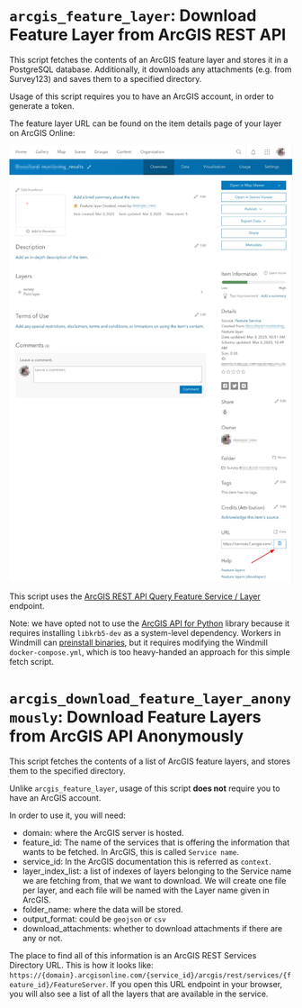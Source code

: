 # `arcgis_feature_layer`: Download Feature Layer from ArcGIS REST API

This script fetches the contents of an ArcGIS feature layer and stores it in a PostgreSQL database. Additionally, it downloads any attachments (e.g. from Survey123) and saves them to a specified directory.

Usage of this script requires you to have an ArcGIS account, in order to generate a token.

The feature layer URL can be found on the item details page of your layer on ArcGIS Online:

![Screenshot of a feature layer item page](arcgis.jpg)

This script uses the [ArcGIS REST API Query Feature Service / Layer](https://developers.arcgis.com/rest/services-reference/enterprise/query-feature-service-layer/) endpoint.

Note: we have opted not to use the [ArcGIS API for Python](https://developers.arcgis.com/python/latest/) library because it requires installing `libkrb5-dev` as a system-level dependency. Workers in Windmill can [preinstall binaries](https://www.windmill.dev/docs/advanced/preinstall_binaries), but it requires modifying the Windmill `docker-compose.yml`, which is too heavy-handed an approach for this simple fetch script.

# `arcgis_download_feature_layer_anonymously`: Download Feature Layers from ArcGIS API Anonymously

This script fetches the contents of a list of ArcGIS feature layers, and stores them to the specified directory.

Unlike `arcgis_feature_layer`, usage of this script **does not** require you to have an ArcGIS account.

In order to use it, you will need:
- domain: where the ArcGIS server is hosted.
- feature_id: The name of the services that is offering the information that wants to be fetched. In ArcGIS, this is called `Service name`.
- service_id: In the ArcGIS documentation this is referred as `context`.
- layer_index_list: a list of indexes of layers belonging to the Service name we are fetching from, that we want to download. We will create one file per layer, and each file will be named with the Layer name given in ArcGIS.
- folder_name: where the data will be stored.
- output_format: could be `geojson` or `csv`
- download_attachments: whether to download attachments if there are any or not.

The place to find all of this information is an ArcGIS REST Services Directory URL. This is how it looks like: `https://{domain}.arcgisonline.com/{service_id}/arcgis/rest/services/{feature_id}/FeatureServer`. If you open this URL endpoint in your browser, you will also see a list of all the layers that are available in the service.

